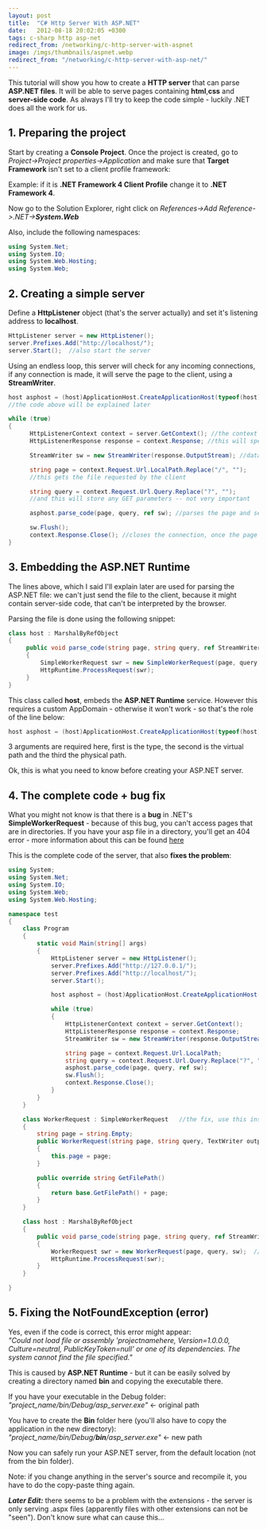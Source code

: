 ```yaml
---
layout: post
title:  "C# Http Server With ASP.NET"
date:   2012-08-18 20:02:05 +0300
tags: c-sharp http asp-net
redirect_from: /networking/c-http-server-with-aspnet
image: /imgs/thumbnails/aspnet.webp
redirect_from: "/networking/c-http-server-with-asp-net/"
---
```


This tutorial will show you how to create a **HTTP server** that can parse **ASP.NET files**. It will be able to serve pages containing **html**,**css** and **server-side code**. As always I'll try to keep the code simple - luckily .NET does all the work for us.

## 1\. Preparing the project

Start by creating a **Console Project**. Once the project is created, go to _Project->Project properties->Application_ and make sure that **Target Framework** isn't set to a client profile framework:

Example: if it is **.NET Framework 4 Client Profile** change it to **.NET Framework 4**.

Now go to the Solution Explorer, right click on _References->Add Reference->.NET->**System.Web**_

Also, include the following namespaces:

```csharp
using System.Net;
using System.IO;
using System.Web.Hosting;
using System.Web;
```

## 2\. Creating a simple server

Define a **HttpListener** object (that's the server actually) and set it's listening address to **localhost**.

```csharp
HttpListener server = new HttpListener();
server.Prefixes.Add("http://localhost/");
server.Start();  //also start the server
```

Using an endless loop, this server will check for any incoming connections, if any connection is made, it will serve the page to the client, using a **StreamWriter**.

```csharp
host asphost = (host)ApplicationHost.CreateApplicationHost(typeof(host), "/", Directory.GetCurrentDirectory());
//the code above will be explained later

while (true)
{
      HttpListenerContext context = server.GetContext(); //the context
      HttpListenerResponse response = context.Response; //this will specify where to send the data

      StreamWriter sw = new StreamWriter(response.OutputStream); //data is sent using a streamwriter

      string page = context.Request.Url.LocalPath.Replace("/", ""); 
      //this gets the file requested by the client

      string query = context.Request.Url.Query.Replace("?", "");
      //and this will store any GET parameters -- not very important

      asphost.parse_code(page, query, ref sw); //parses the page and sends it

      sw.Flush();
      context.Response.Close(); //closes the connection, once the page was sent
}
```

## 3\. Embedding the ASP.NET Runtime

The lines above, which I said I'll explain later are used for parsing the ASP.NET file: we can't just send the file to the client, because it might contain server-side code, that can't be interpreted by the browser.

Parsing the file is done using the following snippet:

```csharp
class host : MarshalByRefObject 
{
     public void parse_code(string page, string query, ref StreamWriter sw)
     {
         SimpleWorkerRequest swr = new SimpleWorkerRequest(page, query, sw);
         HttpRuntime.ProcessRequest(swr);
     }
}
```

This class called **host**, embeds the **ASP.NET Runtime** service. However this requires a custom AppDomain - otherwise it won't work - so that's the role of the line below:

```csharp
host asphost = (host)ApplicationHost.CreateApplicationHost(typeof(host), "/", Directory.GetCurrentDirectory());
```

3 arguments are required here, first is the type, the second is the virtual path and the third the physical path.

Ok, this is what you need to know before creating your ASP.NET server.

## 4\. The complete code + bug fix

What you might not know is that there is a **bug** in .NET's **SimpleWorkerRequest** - because of this bug, you can't access pages that are in directories. If you have your asp file in a directory, you'll get an 404 error - more information about this can be found [here](http://www.codingvision.net/tips-and-tricks/c-fix-simpleworkerrequest-path-issue "C# Fix SimpleWorkerRequest Path Issue")

This is the complete code of the server, that also **fixes the problem**:

```csharp
using System;
using System.Net;
using System.IO;
using System.Web;
using System.Web.Hosting;

namespace test
{
    class Program
    {
        static void Main(string[] args)
        {
            HttpListener server = new HttpListener();
            server.Prefixes.Add("http://127.0.0.1/");
            server.Prefixes.Add("http://localhost/");
            server.Start();

            host asphost = (host)ApplicationHost.CreateApplicationHost(typeof(host), "/", Directory.GetCurrentDirectory());

            while (true)
            {
                HttpListenerContext context = server.GetContext();
                HttpListenerResponse response = context.Response;
                StreamWriter sw = new StreamWriter(response.OutputStream);

                string page = context.Request.Url.LocalPath;
                string query = context.Request.Url.Query.Replace("?", "");
                asphost.parse_code(page, query, ref sw);
                sw.Flush();
                context.Response.Close();
            }
        }
    }

    class WorkerRequest : SimpleWorkerRequest   //the fix, use this instead of SimpleWorkerRequest
    {
        string page = string.Empty;
        public WorkerRequest(string page, string query, TextWriter output) : base(page, query, output)
        {
            this.page = page;   
        }

        public override string GetFilePath()
        {
            return base.GetFilePath() + page;
        }
    }

    class host : MarshalByRefObject
    {
        public void parse_code(string page, string query, ref StreamWriter sw)
        {
            WorkerRequest swr = new WorkerRequest(page, query, sw);  //replacing SimpleWorkerRequest
            HttpRuntime.ProcessRequest(swr);
        }
    }

}
```

## 5\. Fixing the NotFoundException (error)

Yes, even if the code is correct, this error might appear:  
_"Could not load file or assembly 'projectnamehere, Version=1.0.0.0, Culture=neutral, PublicKeyToken=null' or one of its dependencies. The system cannot find the file specified."_

This is caused by **ASP.NET Runtime** - but it can be easily solved by creating a directory named **bin** and copying the executable there.

If you have your executable in the Debug folder:  
_"project_name/bin/Debug/asp_server.exe"_ <- original path

You have to create the **Bin** folder here (you'll also have to copy the application in the new directory):  
_"project_name/bin/Debug/**bin**/asp_server.exe"_ <- new path

Now you can safely run your ASP.NET server, from the default location (not from the bin folder).

Note: if you change anything in the server's source and recompile it, you have to do the copy-paste thing again.

**_Later Edit:_** there seems to be a problem with the extensions - the server is only serving .aspx files (apparently files with other extensions can not be "seen"). Don't know sure what can cause this...
